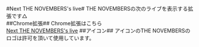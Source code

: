 #Next THE NOVEMBERS's live#
THE NOVEMBERSの次のライブを表示する拡張です△  
##Chrome拡張##
Chrome拡張はこちら  
[Next THE NOVEMBERS's live](https://chrome.google.com/webstore/detail/next-the-novemberss-live/kokebfcfjjfjiaddjmmknlpbcljogjlf)
##アイコン##
アイコンのTHE NOVEMBERSのロゴは許可を頂いて使用しています。
